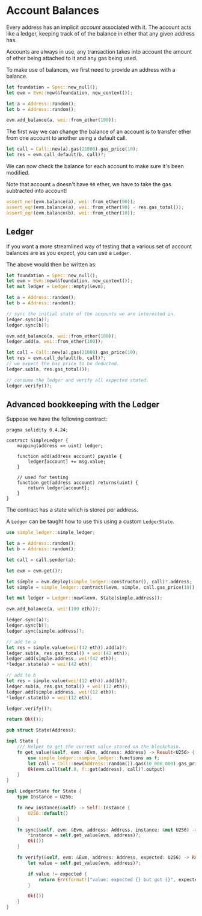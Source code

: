 # Account Balances

Every address has an implicit _account_ associated with it.
The account acts like a ledger, keeping track of of the balance in ether that any given address
has.

Accounts are always in use, any transaction takes into account the amount of ether being attached
to it and any gas being used.

To make use of balances, we first need to provide an address with a balance.

```rust
let foundation = Spec::new_null();
let evm = Evm::new(&foundation, new_context());

let a = Address::random();
let b = Address::random();

evm.add_balance(a, wei::from_ether(100));
```

The first way we can change the balance of an account is to transfer ether from one account to
another using a default call.

```rust
let call = Call::new(a).gas(21000).gas_price(10);
let res = evm.call_default(b, call)?;
```

We can now check the balance for each account to make sure it's been modified.

Note that account `a` doesn't have `90` ether, we have to take the gas subtracted into account!

```rust
assert_ne!(evm.balance(a), wei::from_ether(90));
assert_eq!(evm.balance(a), wei::from_ether(90) - res.gas_total());
assert_eq!(evm.balance(b), wei::from_ether(10));
```

## Ledger

If you want a more streamlined way of testing that a various set of account balances are as you
expect, you can use a `Ledger`.

The above would then be written as:

```rust
let foundation = Spec::new_null();
let evm = Evm::new(&foundation, new_context());
let mut ledger = Ledger::empty(&evm);

let a = Address::random();
let b = Address::random();

// sync the initial state of the accounts we are interested in.
ledger.sync(a)?;
ledger.sync(b)?;

evm.add_balance(a, wei::from_ether(100));
ledger.add(a, wei::from_ether(100));

let call = Call::new(a).gas(21000).gas_price(10);
let res = evm.call_default(b, call)?;
// we expect the bas price to be deducted.
ledger.sub(a, res.gas_total());

// consume the ledger and verify all expected stated.
ledger.verify()?;
```

## Advanced bookkeeping with the Ledger

Suppose we have the following contract:

```solidity
pragma solidity 0.4.24;

contract SimpleLedger {
    mapping(address => uint) ledger;

    function add(address account) payable {
        ledger[account] += msg.value;
    }

    // used for testing
    function get(address account) returns(uint) {
        return ledger[account];
    }
}
```

The contract has a state which is stored per address.

A `Ledger` can be taught how to use this using a custom `LedgerState`.

```rust
use simple_ledger::simple_ledger;

let a = Address::random();
let b = Address::random();

let call = call.sender(a);

let evm = evm.get()?;

let simple = evm.deploy(simple_ledger::constructor(), call)?.address;
let simple = simple_ledger::contract(&evm, simple, call.gas_price(10));

let mut ledger = Ledger::new(&evm, State(simple.address));

evm.add_balance(a, wei!(100 eth))?;

ledger.sync(a)?;
ledger.sync(b)?;
ledger.sync(simple.address)?;

// add to a
let res = simple.value(wei!(42 eth)).add(a)?;
ledger.sub(a, res.gas_total() + wei!(42 eth));
ledger.add(simple.address, wei!(42 eth));
*ledger.state(a) = wei!(42 eth);

// add to b
let res = simple.value(wei!(12 eth)).add(b)?;
ledger.sub(a, res.gas_total() + wei!(12 eth));
ledger.add(simple.address, wei!(12 eth));
*ledger.state(b) = wei!(12 eth);

ledger.verify()?;

return Ok(());

pub struct State(Address);

impl State {
    /// Helper to get the current value stored on the blockchain.
    fn get_value(&self, evm: &Evm, address: Address) -> Result<U256> {
        use simple_ledger::simple_ledger::functions as f;
        let call = Call::new(Address::random()).gas(10_000_000).gas_price(0);
        Ok(evm.call(self.0, f::get(address), call)?.output)
    }
}

impl LedgerState for State {
    type Instance = U256;

    fn new_instance(&self) -> Self::Instance {
        U256::default()
    }

    fn sync(&self, evm: &Evm, address: Address, instance: &mut U256) -> Result<()> {
        *instance = self.get_value(evm, address)?;
        Ok(())
    }

    fn verify(&self, evm: &Evm, address: Address, expected: U256) -> Result<()> {
        let value = self.get_value(evm, address)?;

        if value != expected {
            return Err(format!("value: expected {} but got {}", expected, value).into());
        }

        Ok(())
    }
}
```
